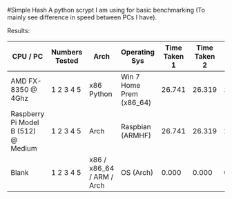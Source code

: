 #Simple Hash
A python scrypt I am using for basic benchmarking (To mainly see difference in speed between PCs I have).

Results:

| CPU / PC | Numbers Tested | Arch | Operating Sys | Time Taken 1 | Time Taken 2 | Time Taken 3 |
| --- | --- | --- | --- | --- | --- | --- |
| AMD FX-8350 @ 4Ghz | 1 2 3 4 5 | x86 Python | Win 7 Home Prem (x86_64) | 26.741 | 26.319 | 26.457 |
| Raspberry Pi Model B (512) @ Medium | 1 2 3 4 5 | Arch | Raspbian (ARMHF) | 26.741 | 26.319 | 26.457 |
| Blank | 1 2 3 4 5 | x86 / x86_64 / ARM / Arch | OS (Arch) | 0.000 | 0.000 | 0.000 |
